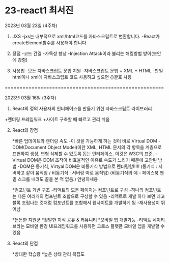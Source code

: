 23-react1 최서진
===========
2023년 03월 23일 (4주차)

1. JXS
-jxs는 내부적으로 xml/html코드를 자바스크립트로 변환합니다. 
-React가 createElement함수를 사용해야 합니다

2. 장점
-코드 간결
-가독성 향상
-Injection Attack이라 불리는 해킹방법 방어(보안에 강함)

3. 사용법
-모든 자바스크립트 문법 지원
-자바스크립트 문법 + XML + HTML
-만일 html이나 xml에 자바스크립트 코드 사용하고 싶으면 {}괄호 사용



======================================================



2023년 03월 16일 (3주차)

1. React의 정의
사용자의 인터페이스를 만들기 위한 자바스크립트 라이브러리

+렌더링 프레임워크
+사이트 구축할 때 빠르고 관리 쉬움 

2. React의 장점
   
   *빠른 업데이트와 렌더링 속도
    -이 것을 가능하게 하는 것이 바로 Virtual DOM
    -DOM(Document Object Model)이란 XML, HTML 문서의 각 항목을 계층으로 표현하여 생성, 변형 삭제할 수 있도록 돕는 인터페이스. 이것은 W3C의 표준.
    -Virtual DOM은 DOM 조작이 비효율적인 이유로 속도가 느리기 때문에 고안된 방법
    -DOM은 동기식, Virtyal DOM은 비동기식 방법으로 렌더링함!!!!!
    (동기식 : 서버하고 같이 움직임 / 비동기식 : 서버랑 따로 움직임)
    (비동기식의 예 - 페이스북 맨 밑 스크롤 내려도 끝을 본 적 없음.)
     안녕하세용

   *컴포넌트 기반 구조
    -리액트의 모든 페이지는 컴포넌트로 구성
    -하나의 컴포넌트는 다른 여러개의 컴포넌트 조합으로 구성할 수 있음
    -리액트로 개발 하다 보면 레고 블록 조립나는 것처럼 컴포넌트를 조합해서 웹사이트를 개발하게 됨
    -재사용성이 뛰어남 

   *든든한 지원군 
   *활발한 지식 공유 & 커뮤니티
   *모바일 앱 개발가능
    -리액트 네이티브라는 모바일 환경 UI프레임워크를 사용하면 크로스 플랫폼 모바일 앱을 개발할 수 있음

3. React의 단점
   
   *방대한 학습량
   *높은 상태 관리 복잡도
